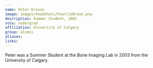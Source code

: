 ```yaml
---
name: Peter Krauze
image: images/headshots/CharlieBrown.png
description: Summer Student, 2003
role: undergrad
affiliation: University of Calgary
group: alumni
aliases: 
links:
---
```


Peter was a Summer Student at the Bone Imaging Lab in 2003 from the University of Calgary.